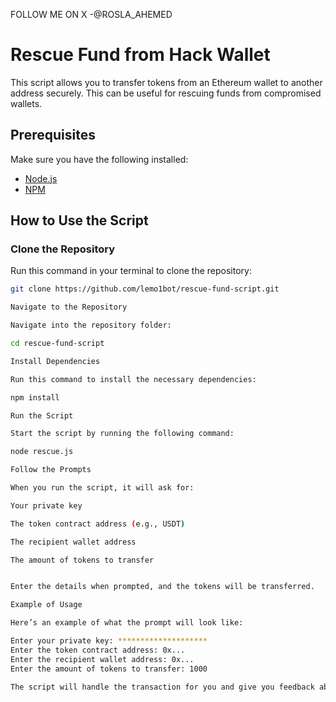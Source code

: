   FOLLOW ME ON X -@ROSLA_AHEMED
# Rescue Fund from Hack Wallet

This script allows you to transfer tokens from an Ethereum wallet to another address securely. This can be useful for rescuing funds from compromised wallets.

## Prerequisites

Make sure you have the following installed:
- [Node.js](https://nodejs.org/)
- [NPM](https://www.npmjs.com/)

## How to Use the Script

### Clone the Repository

Run this command in your terminal to clone the repository:

```bash
git clone https://github.com/lemo1bot/rescue-fund-script.git

Navigate to the Repository

Navigate into the repository folder:

cd rescue-fund-script

Install Dependencies

Run this command to install the necessary dependencies:

npm install

Run the Script

Start the script by running the following command:

node rescue.js

Follow the Prompts

When you run the script, it will ask for:

Your private key

The token contract address (e.g., USDT)

The recipient wallet address

The amount of tokens to transfer


Enter the details when prompted, and the tokens will be transferred.

Example of Usage

Here’s an example of what the prompt will look like:

Enter your private key: ********************
Enter the token contract address: 0x...
Enter the recipient wallet address: 0x...
Enter the amount of tokens to transfer: 1000

The script will handle the transaction for you and give you feedback about the status of the transfer.

